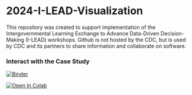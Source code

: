 # 2024-I-LEAD-Visualization

This repository was created to support implementation of the Intergovernmental Learning Exchange to Advance Data-Driven Decision-Making (I-LEAD) workshops. Github is not hosted by the CDC, but is used by CDC and its partners to share information and collaborate on software.

### Interact with the Case Study

[![Binder](https://beta.mybinder.org/badge.svg)](https://beta.mybinder.org/v2/gh/PHI-Case-Studies/2024-I-LEAD-Visualization/master)

[![Open In Colab](https://colab.research.google.com/assets/colab-badge.svg)](https://colab.research.google.com/github/n-waves/multifit/blob/master/)
